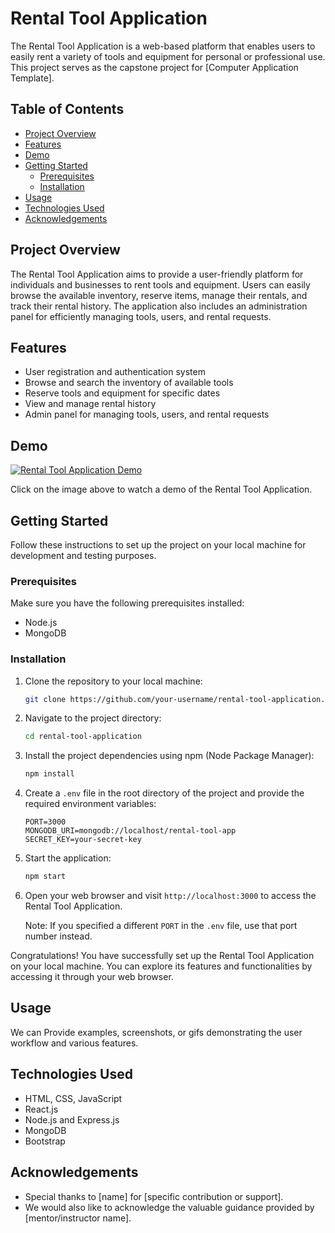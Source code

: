# Rental Tool Application

The Rental Tool Application is a web-based platform that enables users to easily rent a variety of tools and equipment for personal or professional use. This project serves as the capstone project for [Computer Application Template].

## Table of Contents

- [Project Overview](#project-overview)
- [Features](#features)
- [Demo](#demo)
- [Getting Started](#getting-started)
  - [Prerequisites](#prerequisites)
  - [Installation](#installation)
- [Usage](#usage)
- [Technologies Used](#technologies-used)
- [Acknowledgements](#acknowledgements)

## Project Overview

The Rental Tool Application aims to provide a user-friendly platform for individuals and businesses to rent tools and equipment. Users can easily browse the available inventory, reserve items, manage their rentals, and track their rental history. The application also includes an administration panel for efficiently managing tools, users, and rental requests.

## Features

- User registration and authentication system
- Browse and search the inventory of available tools
- Reserve tools and equipment for specific dates
- View and manage rental history
- Admin panel for managing tools, users, and rental requests

## Demo

[![Rental Tool Application Demo](https://img.youtube.com/vi/YOUR_VIDEO_ID_HERE/0.jpg)](https://www.youtube.com/watch?v=YOUR_VIDEO_ID_HERE)

Click on the image above to watch a demo of the Rental Tool Application.

## Getting Started

Follow these instructions to set up the project on your local machine for development and testing purposes.

### Prerequisites

Make sure you have the following prerequisites installed:

- Node.js 
- MongoDB 

### Installation

1. Clone the repository to your local machine:

   ```bash
   git clone https://github.com/your-username/rental-tool-application.git
   ```

2. Navigate to the project directory:

   ```bash
   cd rental-tool-application
   ```

3. Install the project dependencies using npm (Node Package Manager):

   ```bash
   npm install
   ```

4. Create a `.env` file in the root directory of the project and provide the required environment variables:

   ```plaintext
   PORT=3000
   MONGODB_URI=mongodb://localhost/rental-tool-app
   SECRET_KEY=your-secret-key
   ```

   

5. Start the application:

   ```bash
   npm start
   ```

6. Open your web browser and visit `http://localhost:3000` to access the Rental Tool Application.

   Note: If you specified a different `PORT` in the `.env` file, use that port number instead.

Congratulations! You have successfully set up the Rental Tool Application on your local machine. You can explore its features and functionalities by accessing it through your web browser.

## Usage
We can Provide examples, screenshots, or gifs demonstrating the user workflow and various features.


## Technologies Used

- HTML, CSS, JavaScript
- React.js
- Node.js and Express.js
- MongoDB
- Bootstrap


## Acknowledgements

- Special thanks to [name] for [specific contribution or support].
- We would also like to acknowledge the valuable guidance provided by [mentor/instructor name].
